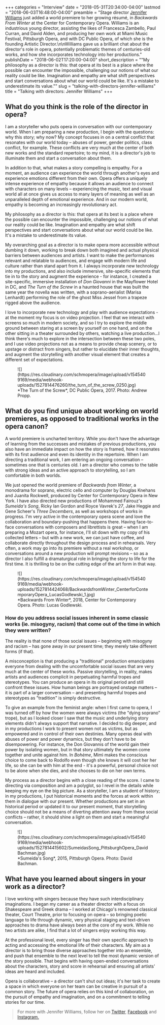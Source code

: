 +++
categories = "Interview"
date = "2018-05-31T20:34:00-04:00"
lastmod = "2018-06-03T16:48:00-04:00"
preamble = "Stage director [Jennifer Williams](/scene/people/jennifer-williams/) just added a world premiere to her growing résumé, in *Backwards From Winter* at the Center for Contemporary Opera. Williams is an industrious young director, assisting the likes of Francesca Zambello, Paul Curran, and David Alden, and producing her own work at Miami Music Festival, Pittsburgh Opera, and with DC Public Opera, of which she is the founding Artistic Director.\n\nWilliams gave us a brilliant chat about the director's role in opera, potentially problematic themes of centuries-old works, and how she incorporates technology into her productions."
publishDate = "2018-06-02T17:20:00-04:00"
short_description = "\"My philosophy as a director is this: that opera at its best is a place where the possible can encounter the impossible, challenging our notions of what our reality could be like. Imagination and empathy are what shift perspectives and start conversations about what our world could be like. It's a mistake to underestimate its value.\""
slug = "talking-with-directors-jennifer-williams"
title = "Talking with directors: Jennifer Williams"
+++

## What do you think is the role of the director in opera?

I am a storyteller who puts opera in conversation with our contemporary world. When I am preparing a new production, I begin with the questions: why this story; why now? My concept focuses in on a central conflict that resonates with our world today – abuses of power, gender politics, class conflict, for example. These conflicts are very much at the center of both new works and the standard repertoire; to my mind, it is a director's job to illuminate them and start a conversation about them.

In addition to that, what makes a story compelling is empathy. For a moment, an audience can experience the world through another's eyes and experience emotions different from their own. Opera offers a uniquely intense experience of empathy because it allows an audience to connect with characters on many levels – experiencing the music, text and visual world all at once gives us access to many layers of meaning as well as an unparalleled depth of emotional experience.  And in our modern world, empathy is becoming an increasingly revolutionary act.

My philosophy as a director is this: that opera at its best is a place where the possible can encounter the impossible, challenging our notions of what our reality could be like. Imagination and empathy are what shift perspectives and start conversations about what our world could be like. It's a mistake to underestimate its value.

My overarching goal as a director is to make opera more accessible without dumbing it down, working to break down both imagined and actual physical barriers between audiences and artists. I want to make the performances relevant and relatable to audiences, and engage with modern life and culture rather than stand apart from it. I always incorporate new technology into my productions, and also include immersive, site-specific elements that tie in to the story and augment the experience - for instance, I created a site-specific, immersive installation of *Don Giovanni* in the Mayflower Hotel in DC, and *The Turn of the Screw* in a haunted house that was built the same year the novella was written, with a soprano-aerialist (Marisa Lenhardt) performing the role of the ghost Miss Jessel from a trapeze rigged above the audience. 

I love to incorporate new technology and play with audience expectations - at the moment my focus is on video projection. I feel that we interact with screens so much in modern society, and so I try to explore the middle ground between staring at a screen by yourself on one hand, and on the other sitting in a theater surrounded by others, watching a live production…I think there's much to explore in the intersection between these two poles, and I use video projections not as a means to provide cheap scenery, or to upstage or distract from singers, but rather to elucidate their inner thoughts, and augment the storytelling with another visual element that creates a different set of expectations.

<figure data-type="image">
![](https://res.cloudinary.com/schmopera/image/upload/v1545409169/media/webhook-uploads/1527814476260/the_turn_of_the_screw_0250.jpg)
<figcaption>*The Turn of the Screw*, DC Public Opera, 2017. Photo: Andrew Propp.</figcaption>
</figure>

## What do you find unique about working on world premieres, as opposed to traditional works in the opera canon?

A world premiere is uncharted territory. While you don't have the advantage of learning from the successes and mistakes of previous productions, you also have an immediate impact on how the story is framed, how it resonates with its first audience and even its identity in the repertoire. When I am directing a traditional work, I am entering an ongoing conversation – sometimes one that is centuries old. I am a director who comes to the table with strong ideas and an active approach to storytelling, so I am comfortable in both worlds.

We just opened the world premiere of *Backwards from Winter*, a monodrama for soprano, electric cello and computer by Douglas Knehans and Juanita Rockwell, produced by Center for Contemporary Opera in New York. I have also directed new productions of Mohammed Fairouz's *Sumeida's Song*, Ricky Ian Gordon and Royce Vavrek's *27*, Jake Heggie and Gene Scheer's *Three Decembers*, as well as workshops of works in progress. I'm very active in the contemporary opera scene and love the collaboration and boundary-pushing that happens there. Having face-to-face conversations with composers and librettists is great – when I am preparing a Mozart opera, for instance, I'll sit down with my copy of his collected letters – but with a new work, we can just have coffee, and collaborate directly throughout the design process and in rehearsals. Very often, a work may go into its premiere without a real workshop, or conversations around a new production will prompt revisions – so as a director I also fulfill a dramaturgical role in bringing the story to life for the first time. It is thrilling to be on the cutting edge of the art form in that way.

<figure data-type="image">
![](https://res.cloudinary.com/schmopera/image/upload/v1545409169/media/webhook-uploads/1527814424068/BackwardsfromWinter_CenterforContemporaryOpera_LucasGodlewski_1.jpg)
<figcaption>*Backwards From Winter*, 2018, Center for Contemporary Opera. Photo: Lucas Godlewski.</figcaption>
</figure>

### How do you address social issues inherent in some classic works (ie. misogyny, racism) that come out of the time in which they were written?

The reality is that none of those social issues – beginning with misogyny and racism – has gone away in our present time; they merely take different forms (if that).

A misconception is that producing a "traditional" production emancipates everyone from dealing with the uncomfortable social issues that are very much at the center of these works. Passive storytelling, in reality, makes artists and audiences complicit in perpetuating harmful tropes and stereotypes. You can produce an opera in its original period and still confront these issues. How human beings are portrayed onstage matters – it is part of a larger conversation – and presenting harmful tropes and stereotypes as "tradition" is simply destructive.

To give an example from the feminist angle: when I first came to opera, I was turned off by how the women were always victims (the "dying soprano" trope), but as I looked closer I saw that the music and underlying story elements didn't always support that narrative. I decided to dig deeper, and in my productions I work to present women not as victims, but as empowered and in control of their own destinies. Many operas deal with abuses of power and power dynamics, but they don’t have to be disempowering. For instance, the Don Giovannis of the world gain their power by isolating women, but in that story ultimately the women come together and unite against him. In *Bohème*, Mimì makes the conscious choice to come back to Rodolfo even though she knows it will cost her her life, so she can be with him at the end - it's a powerful, personal choice not to be alone when she dies, and she chooses to die on her own terms.

My process as a director begins with a close reading of the score. I came to directing via composition and am a polyglot, so I revel in the details while keeping my eye on the big picture. As a storyteller, I am a student of history; in my productions, I put historical moments and the forces at work within them in dialogue with our present. Whether productions are set in an historical period or updated it to our present moment, that storytelling choice should not be a means of diverting attention away from these social conflicts – rather, it should shine a light on them and start a meaningful conversation.

<figure data-type="image">
![](https://res.cloudinary.com/schmopera/image/upload/v1545409169/media/webhook-uploads/1527814415602/SumeidasSong_PittsburghOpera_DavidBachman.jpg)
<figcaption>*Sumeida's Song*, 2015, Pittsburgh Opera. Photo: David Bachman.</figcaption>
</figure>

## What have you learned about singers in your work as a director?

I love working with singers because they have such interdisciplinary imaginations. I began my career as a theater director with a focus on Shakespeare and Greek drama – I worked at Chicago's renowned classical theater, Court Theatre, prior to focusing on opera – so bringing poetic language to life through dynamic, very physical staging and text-driven approaches to drama have always been at the core of my work. While no two artists are alike, I find that a lot of singers enjoy working this way. 

At the professional level, every singer has their own specific approach to acting and accessing the emotional life of their characters. My aim as a director is to bring those diverse approaches together into an ensemble, and push that ensemble to the next level to tell the most dynamic version of the story possible. That begins with having open-ended conversations about the characters, story and score in rehearsal and ensuring all artists' ideas are heard and included. 

Opera is collaborative – a director can't shut out ideas; it's her task to create a space in which everyone on her team can be creative in pursuit of a common story. The future of opera relies on this kind of collaboration, on the pursuit of empathy and imagination, and on a commitment to telling stories for our time.

>For more with Jennifer Williams, follow her on [Twitter](https://twitter.com/jwdirector), [Facebook](https://www.facebook.com/jenniferwilliamsdirector/) and [Instagram.](https://www.instagram.com/jwdirector/)
